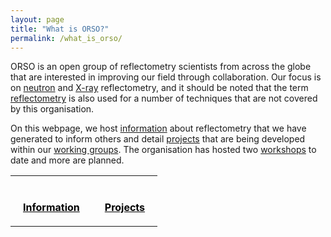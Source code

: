 ```yaml
---
layout: page
title: "What is ORSO?"
permalink: /what_is_orso/
---
```


ORSO is an open group of reflectometry scientists from across the globe that are interested in improving our field through collaboration.
Our focus is on [neutron](https://en.wikipedia.org/wiki/Neutron_reflectometry) and [X-ray](https://en.wikipedia.org/wiki/X-ray_reflectivity) reflectometry, and it should be noted that the term [reflectometry](https://en.wikipedia.org/wiki/Reflectometry) is also used for a number of techniques that are not covered by this organisation.

On this webpage, we host [information](/information/) about reflectometry that we have generated to inform others and detail [projects](/projects/) that are being developed within our [working groups](/working_groups).
The organisation has hosted two [workshops](/workshops/) to date and more are planned.


<style>
  table.tt, tr.tt, td.tt {
      border: none;
  }
  tr.tt, td.tt {
    padding: 20px;
  }
  a.tt:link {
    color: black;
  }
  a.tt:visited {
    color: black;
  }
  a.tt:hover {
    color: black;
    text-decoration: underline;
  }
</style>
<table class="tt">
  <tr class="tt">
    <td class="tt">
      <a class="tt" href="/information/">
        <i class="fas fa-info fa-5x"></i>
        <br>
        <b>Information</b></a>
    </td>
    <td class="tt">
      <a class="tt" href="/projects/">
        <i class="fas fa-project-diagram fa-5x"></i>
        <br>
        <b>Projects</b></a>
    </td>
  </tr>
</table>
